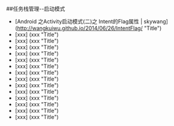 
##任务栈管理--启动模式


* [Android 之Activity启动模式(二)之 Intent的Flag属性 | skywang] (http://wangkuiwu.github.io/2014/06/26/IntentFlag/  "Title")
* [xxx] (xxx  "Title")
* [xxx] (xxx  "Title")
* [xxx] (xxx  "Title")
* [xxx] (xxx  "Title")
* [xxx] (xxx  "Title")
* [xxx] (xxx  "Title")
* [xxx] (xxx  "Title")
* [xxx] (xxx  "Title")
* [xxx] (xxx  "Title")
* [xxx] (xxx  "Title")
* [xxx] (xxx  "Title")
* [xxx] (xxx  "Title")
* [xxx] (xxx  "Title")
* [xxx] (xxx  "Title")
